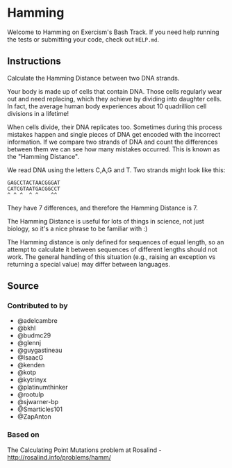 # Hamming

Welcome to Hamming on Exercism's Bash Track.
If you need help running the tests or submitting your code, check out `HELP.md`.

## Instructions

Calculate the Hamming Distance between two DNA strands.

Your body is made up of cells that contain DNA. Those cells regularly wear out and need replacing, which they achieve by dividing into daughter cells. In fact, the average human body experiences about 10 quadrillion cell divisions in a lifetime!

When cells divide, their DNA replicates too. Sometimes during this process mistakes happen and single pieces of DNA get encoded with the incorrect information. If we compare two strands of DNA and count the differences between them we can see how many mistakes occurred. This is known as the "Hamming Distance".

We read DNA using the letters C,A,G and T. Two strands might look like this:

    GAGCCTACTAACGGGAT
    CATCGTAATGACGGCCT
    ^ ^ ^  ^ ^    ^^

They have 7 differences, and therefore the Hamming Distance is 7.

The Hamming Distance is useful for lots of things in science, not just biology, so it's a nice phrase to be familiar with :)


The Hamming distance is only defined for sequences of equal length, so
an attempt to calculate it between sequences of different lengths should
not work. The general handling of this situation (e.g., raising an
exception vs returning a special value) may differ between languages.

## Source

### Contributed to by

- @adelcambre
- @bkhl
- @budmc29
- @glennj
- @guygastineau
- @IsaacG
- @kenden
- @kotp
- @kytrinyx
- @platinumthinker
- @rootulp
- @sjwarner-bp
- @Smarticles101
- @ZapAnton

### Based on

The Calculating Point Mutations problem at Rosalind - http://rosalind.info/problems/hamm/